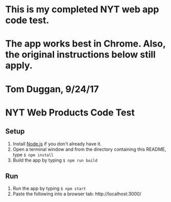 # This is my completed NYT web app code test.
# The app works best in Chrome.  Also, the original instructions below still apply.
# Tom Duggan, 9/24/17

# NYT Web Products Code Test

## Setup
1. Install [Node.js](https://nodejs.org/) if you don't already have it.
2. Open a terminal window and from the directory containing this README, type `$ npm install`
3. Build the app by typing `$ npm run build`

## Run
1. Run the app by typing `$ npm start` 
2. Paste the following into a browser tab: http://localhost:3000/